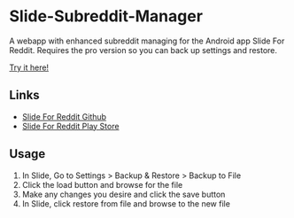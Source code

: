 # Slide-Subreddit-Manager
A webapp with enhanced subreddit managing for the Android app Slide For Reddit. Requires the pro version so you can back up settings and restore.

[Try it here!](https://kufii.github.io/Slide-Subreddit-Manager/)

## Links
* [Slide For Reddit Github](https://github.com/ccrama/Slide)
* [Slide For Reddit Play Store](https://play.google.com/store/apps/details?id=me.ccrama.redditslide)

## Usage
1. In Slide, Go to Settings > Backup & Restore > Backup to File
2. Click the load button and browse for the file
3. Make any changes you desire and click the save button
4. In Slide, click restore from file and browse to the new file
